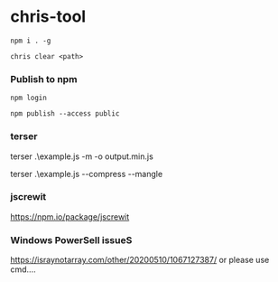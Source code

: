 # chris-tool

```
npm i . -g
```

```
chris clear <path>
```

### Publish to npm

`npm login`

`npm publish --access public`

### terser

terser .\example.js -m -o output.min.js

terser .\example.js --compress --mangle

### jscrewit

https://npm.io/package/jscrewit

### Windows PowerSell issueS

https://israynotarray.com/other/20200510/1067127387/
or please use cmd....
